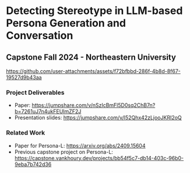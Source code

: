 # Detecting Stereotype in LLM-based Persona Generation and Conversation
## Capstone Fall 2024 - Northeastern University



https://github.com/user-attachments/assets/f72bfbbd-286f-4b8d-8f67-19527d9b43aa


### Project Deliverables
- Paper: https://jumpshare.com/v/nSzIcBmFl5D0sq2ChB7n?b=7261uJ7n4ukFEUImZF2J
- Presentation slides: https://jumpshare.com/v/l52Qhx42zLjooJKRI2oQ

### Related Work
- Paper for Persona-L: https://arxiv.org/abs/2409.15604
- Previous capstone project on Persona-L: https://capstone.vankhoury.dev/projects/bb54f5c7-db14-403c-96b0-9eba7b742d36

